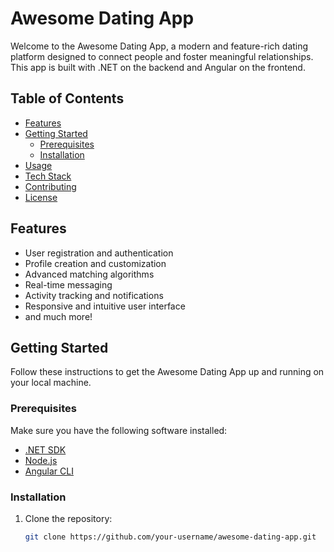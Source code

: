 # Awesome Dating App

Welcome to the Awesome Dating App, a modern and feature-rich dating platform designed to connect people and foster meaningful relationships. This app is built with .NET on the backend and Angular on the frontend.

## Table of Contents

- [Features](#features)
- [Getting Started](#getting-started)
  - [Prerequisites](#prerequisites)
  - [Installation](#installation)
- [Usage](#usage)
- [Tech Stack](#tech-stack)
- [Contributing](#contributing)
- [License](#license)

## Features

- User registration and authentication
- Profile creation and customization
- Advanced matching algorithms
- Real-time messaging
- Activity tracking and notifications
- Responsive and intuitive user interface
- and much more!

## Getting Started

Follow these instructions to get the Awesome Dating App up and running on your local machine.

### Prerequisites

Make sure you have the following software installed:

- [.NET SDK](https://dotnet.microsoft.com/download)
- [Node.js](https://nodejs.org/)
- [Angular CLI](https://cli.angular.io/)

### Installation

1. Clone the repository:

   ```bash
   git clone https://github.com/your-username/awesome-dating-app.git
